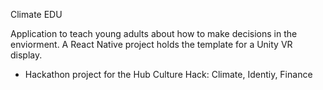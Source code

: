 Climate EDU

Application to teach young adults about how to make decisions in the enviorment. A React Native project holds the template for a Unity VR display. 


* Hackathon project for the Hub Culture Hack: Climate, Identiy, Finance